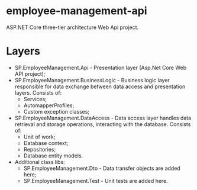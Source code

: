 # employee-management-api
ASP.NET Core three-tier architecture Web Api project.

# Layers
- SP.EmployeeManagement.Api - Presentation layer (Asp.Net Core Web API project);
- SP.EmployeeManagement.BusinessLogic - Business logic layer responsible for data exchange between data access and presentation layers. Consists of:
  - Services;
  - AutomapperProfiles;
  - Custom exception classes;
- SP.EmployeeManagement.DataAccess - Data access layer handles data retrieval and storage operations, interacting with the database. Consists of:
  - Unit of work;
  - Database context;
  - Repositories;
  - Database entity models.
- Additional class libs:
  - SP.EmployeeManagement.Dto - Data transfer objects are added here;
  - SP.EmployeeManagement.Test - Unit tests are added here.

